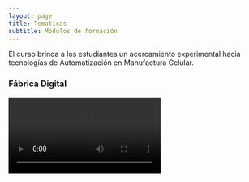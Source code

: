 ```yaml
---
layout: page
title: Tematicas 
subtitle: Módulos de formación 
---
```


El curso brinda a los estudiantes un acercamiento experimental hacia tecnologías de Automatización en Manufactura Celular. 

### Fábrica Digital


<video src="https://user-images.githubusercontent.com/27815265/216395914-a57c37e7-0a9d-4fae-9d87-bd37e62c88ce.mp4" controls="controls" style="max-width: 730px;">
</video>
